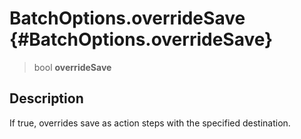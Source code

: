 BatchOptions.overrideSave {#BatchOptions.overrideSave}
=========================

> bool **overrideSave**

Description
-----------

If true, overrides save as action steps with the specified destination.
